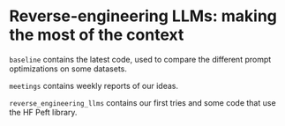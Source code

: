# Reverse-engineering LLMs: making the most of the context

```baseline``` contains the latest code, used to compare the different prompt optimizations on some datasets.

```meetings``` contains weekly reports of our ideas.

```reverse_engineering_llms``` contains our first tries and some code that use the HF Peft library.

